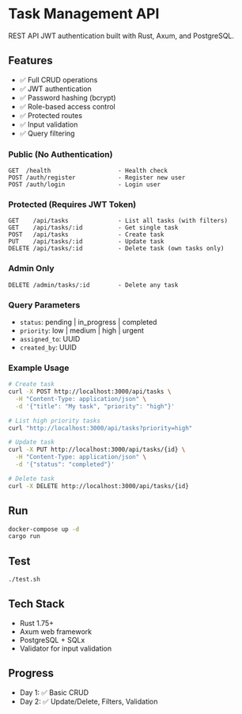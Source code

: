 # Task Management API

REST API JWT authentication built with Rust, Axum, and PostgreSQL.

## Features
- ✅ Full CRUD operations
- ✅ JWT authentication
- ✅ Password hashing (bcrypt)
- ✅ Role-based access control
- ✅ Protected routes
- ✅ Input validation
- ✅ Query filtering

### Public (No Authentication)
```
GET  /health                   - Health check
POST /auth/register            - Register new user
POST /auth/login               - Login user
```

### Protected (Requires JWT Token)
```
GET    /api/tasks              - List all tasks (with filters)
GET    /api/tasks/:id          - Get single task
POST   /api/tasks              - Create task
PUT    /api/tasks/:id          - Update task
DELETE /api/tasks/:id          - Delete task (own tasks only)
```

### Admin Only
```
DELETE /admin/tasks/:id        - Delete any task
```

### Query Parameters
- `status`: pending | in_progress | completed
- `priority`: low | medium | high | urgent
- `assigned_to`: UUID
- `created_by`: UUID

### Example Usage
```bash
# Create task
curl -X POST http://localhost:3000/api/tasks \
  -H "Content-Type: application/json" \
  -d '{"title": "My task", "priority": "high"}'

# List high priority tasks
curl "http://localhost:3000/api/tasks?priority=high"

# Update task
curl -X PUT http://localhost:3000/api/tasks/{id} \
  -H "Content-Type: application/json" \
  -d '{"status": "completed"}'

# Delete task
curl -X DELETE http://localhost:3000/api/tasks/{id}
```

## Run
```bash
docker-compose up -d
cargo run
```

## Test
```bash
./test.sh
```

## Tech Stack
- Rust 1.75+
- Axum web framework
- PostgreSQL + SQLx
- Validator for input validation

## Progress
- Day 1: ✅ Basic CRUD
- Day 2: ✅ Update/Delete, Filters, Validation
